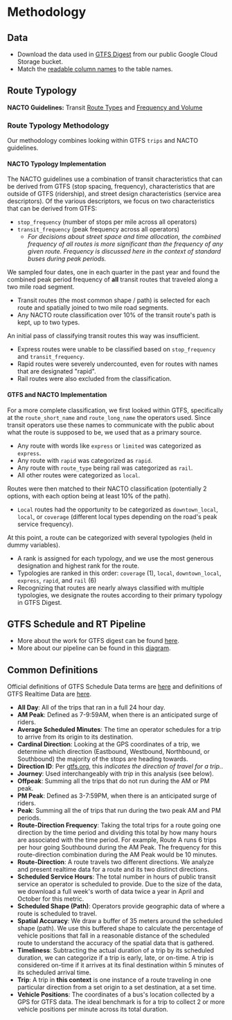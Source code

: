 # Methodology

## Data
* Download the data used in [GTFS Digest](https://console.cloud.google.com/storage/browser/calitp-publish-data-analysis) from our public Google Cloud Storage bucket. 
* Match the [readable column names](https://github.com/cal-itp/data-analyses/blob/main/gtfs_digest/readable.yml) to the table names.

## Route Typology
**NACTO Guidelines:** Transit [Route Types](https://nacto.org/publication/transit-street-design-guide/introduction/service-context/transit-route-types/) and 
[Frequency and Volume](https://nacto.org/publication/transit-street-design-guide/introduction/service-context/transit-frequency-volume/)

### Route Typology Methodology
Our methodology combines looking within GTFS `trips` and NACTO guidelines. 

#### NACTO Typology Implementation
The NACTO guidelines use a combination of transit characteristics that can be derived from GTFS (stop spacing, frequency), characteristics that are outside of GTFS (ridership), and street design characteristics (service area descriptors). Of the various descriptors, we focus on two characteristics that can be derived from GTFS:
* `stop_frequency` (number of stops per mile across all operators)
* `transit_frequency` (peak frequency across all operators)
   * *For decisions about street space and time allocation, the combined frequency of all routes is more significant than the frequency of any given route. Frequency is discussed here in the context of standard buses during peak periods.*

We sampled four dates, one in each quarter in the past year and found the combined peak period frequency of **all** transit routes that traveled along a two mile road segment.
* Transit routes (the most common shape / path) is selected for each route and spatially joined to two mile road segments.
* Any NACTO route classification over 10% of the transit route's path is kept, up to two types. 

An initial pass of classifying transit routes this way was insufficient. 
* Express routes were unable to be classified based on `stop_frequency` and `transit_frequency`.
* Rapid routes were severely undercounted, even for routes with names that are designated "rapid".
* Rail routes were also excluded from the classification.

#### GTFS and NACTO Implementation
For a more complete classification, we first looked within GTFS, specifically at the `route_short_name` and `route_long_name` the operators used. Since transit operators use these names to communicate with the public about what the route is supposed to be, we used that as a primary source.
* Any route with words like `express` or `limited` was categorized as `express`.
* Any route with `rapid` was categorized as `rapid`.
* Any route with `route_type` being rail was categorized as `rail`.
* All other routes were categorized as `local`.

Routes were then matched to their NACTO classification (potentially 2 options, with each option being at least 10% of the path). 
* `Local` routes had the opportunity to be categorized as `downtown_local`, `local`, or `coverage` (different local types depending on the road's peak service frequency). 

At this point, a route can be categorized with several typologies (held in dummy variables). 
* A rank is assigned for each typology, and we use the most generous designation and highest rank for the route.
* Typologies are ranked in this order: `coverage` (1), `local`, `downtown_local`, `express`, `rapid`, and `rail` (6)
* Recognizing that routes are nearly always classified with multiple typologies, we designate the routes according to their primary typology in GTFS Digest.

## GTFS Schedule and RT Pipeline
* More about the work for GTFS digest can be found [here](https://github.com/cal-itp/data-analyses/tree/main/gtfs_digest/).
* More about our pipeline can be found in this [diagram](https://github.com/cal-itp/data-analyses/tree/main/gtfs_funnel/README.md).

## Common Definitions
Official definitions of GTFS Schedule Data terms are [here](https://gtfs.org/schedule/reference/) and definitions of GTFS Realtime Data are [here](https://gtfs.org/realtime/reference/).<br>
* <b>All Day</b>: All of the trips that ran in a full 24 hour day.
* <b>AM Peak</b>: Defined as 7-9:59AM, when there is an anticipated surge of riders.
* <b>Average Scheduled Minutes</b>: The time an operator schedules for a trip to arrive from its origin to its destination.
* <b>Cardinal Direction</b>: Looking at the GPS coordinates of a trip, we determine which direction (Eastbound, Westbound, Northbound, or Southbound) the majority of the stops are heading towards.
* <b>Direction ID</b>: Per [gtfs.org](https://gtfs.org/schedule/reference/), this <i>indicates the direction of travel for a trip.</i>.
* <b>Journey</b>: Used interchangeably with <i>trip</i> in this analysis (see below).
* <b>Offpeak</b>: Summing all the trips that do not run during the AM or PM peak.
* <b>PM Peak</b>: Defined as 3-7:59PM, when there is an anticipated surge of riders.
* <b>Peak</b>: Summing all the of trips that run during the two peak AM and PM periods.
* <b>Route-Direction Frequency</b>: Taking the total trips for a route going one direction by the time period and dividing this total by how many hours are associated with the time period. For example, Route A runs 6 trips per hour going Southbound during the AM Peak. The frequency for this route-direction combination during the AM Peak would be 10 minutes.
* <b>Route-Direction</b>: A route travels two different directions. We analyze and present realtime data for a route and its two distinct directions.
* <b>Scheduled Service Hours</b>: The total number in hours of public transit service an operator is scheduled to provide. Due to the size of the data, we download a full week's worth of data twice a year in April and October for this metric.
* <b>Scheduled Shape (Path)</b>: Operators provide geographic data of where a route is scheduled to travel.
* <b>Spatial Accuracy</b>: We draw a buffer of 35 meters around the scheduled shape (path). We use this buffered shape to calculate the percentage of vehicle positions that fall in a reasonable distance of the scheduled route to understand the accuracy of the spatial data that is gathered.
* <b>Timeliness</b>: Subtracting the actual duration of a trip by its scheduled duration, we can categorize if a trip is early, late, or on-time. A trip is considered on-time if it arrives at its final destination within 5 minutes of its scheduled arrival time.
* <b>Trip</b>: A trip in <b>this context</b> is one instance of a route traveling in one particular direction from a set origin to a set destination, at a set time.
* <b>Vehicle Positions</b>: The coordinates of a bus's location collected by a GPS for GTFS data. The ideal benchmark is for a trip to collect 2 or more vehicle positions per minute across its total duration.

